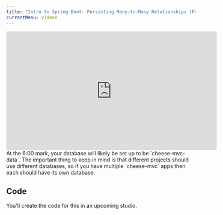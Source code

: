 ```yaml
---
title: "Intro to Spring Boot: Persisting Many-to-Many Relationships (Part 1)"
currentMenu: videos
---
```


<div class="youtube-wrapper"><iframe width="560" height="315" src="https://www.youtube.com/embed/otuxIIbtznA" frameborder="0" allowfullscreen></iframe></div>

<aside class="aside-warning" markdown="1">
At the 6:00 mark, your database will likely be set up to be `cheese-mvc-data`. The important thing to keep in mind is that different projects should use different databases, so if you have multiple `cheese-mvc` apps then each should have its own database.
</aside>

## Code

You'll create the code for this in an upcoming studio.
